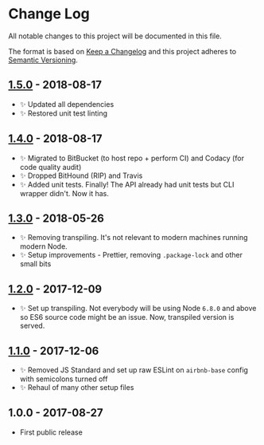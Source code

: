 # Change Log

All notable changes to this project will be documented in this file.

The format is based on [Keep a Changelog](http://keepachangelog.com/)
and this project adheres to [Semantic Versioning](http://semver.org/).

## [1.5.0] - 2018-08-17

- ✨ Updated all dependencies
- ✨ Restored unit test linting

## [1.4.0] - 2018-08-17

- ✨ Migrated to BitBucket (to host repo + perform CI) and Codacy (for code quality audit)
- ✨ Dropped BitHound (RIP) and Travis
- ✨ Added unit tests. Finally! The API already had unit tests but CLI wrapper didn't. Now it has.

## [1.3.0] - 2018-05-26

- ✨ Removing transpiling. It's not relevant to modern machines running modern Node.
- ✨ Setup improvements - Prettier, removing `.package-lock` and other small bits

## [1.2.0] - 2017-12-09

- ✨ Set up transpiling. Not everybody will be using Node `6.8.0` and above so ES6 source code might be an issue. Now, transpiled version is served.

## [1.1.0] - 2017-12-06

- ✨ Removed JS Standard and set up raw ESLint on `airbnb-base` config with semicolons turned off
- ✨ Rehaul of many other setup files

## 1.0.0 - 2017-08-27

- First public release

[1.5.0]: https://bitbucket.org/codsen/email-all-chars-within-ascii-cli/branches/compare/v1.5.0%0Dv1.4.0#diff
[1.4.0]: https://bitbucket.org/codsen/email-all-chars-within-ascii-cli/branches/compare/v1.4.0%0Dv1.3.0#diff
[1.3.0]: https://bitbucket.org/codsen/email-all-chars-within-ascii-cli/branches/compare/v1.3.0%0Dv1.2.5#diff
[1.2.0]: https://bitbucket.org/codsen/email-all-chars-within-ascii-cli/branches/compare/v1.2.0%0Dv1.1.0#diff
[1.1.0]: https://bitbucket.org/codsen/email-all-chars-within-ascii-cli/branches/compare/v1.1.0%0Dv1.0.3#diff
